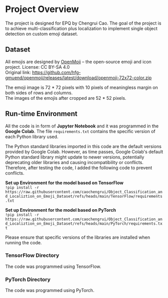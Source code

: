 # Project Overview 
The project is designed for EPQ by Chengrui Cao. The goal of the project is to achieve multi-classification plus localization to implement single object detection on custom emoji dataset. 
## Dataset
All emojis are designed by [OpenMoji](https://openmoji.org/) – the open-source emoji and icon project. License: CC BY-SA 4.0  
Original link: https://github.com/hfg-gmuend/openmoji/releases/latest/download/openmoji-72x72-color.zip

The emoji image is 72 * 72 pixels with 10 pixels of meaningless margin on both sides of rows and columns.  
The images of the emojis after cropped are 52 * 52 pixels.  

## Run-time Environment
All the code is in form of **Jupyter Notebook** and it was programmed in the **Google Colab**. The file `requirements.txt` contains the specific version of each Python library used.  

The Python standard libraries imported in this code are the default versions provided by Google Colab. However, as time passes, Google Colab's default Python standard library might update to newer versions, potentially deprecating older libraries and causing incompatibility or conflicts. Therefore, after testing the code, I added the following code to prevent conflicts.  

**Set up Environment for the model based on TensorFlow**   
`!pip install -r https://raw.githubusercontent.com/caochengrui/Object_Classification_and_Localiztion_on_Emoji_Dataset/refs/heads/main/TensorFlow/requirements.txt`  

**Set up Environment for the model based on PyTorch**  
`!pip install -r https://raw.githubusercontent.com/caochengrui/Object_Classification_and_Localiztion_on_Emoji_Dataset/refs/heads/main/PyTorch/requirements.txt` 

Please ensure that specific versions of the libraries are installed when running the code.

### TensorFlow Directory
The code was programmed using TensorFlow.  

### PyTorch Directory
The code was programmed using PyTorch.  
